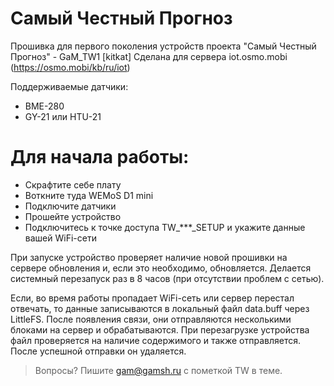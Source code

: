 # Самый Честный Прогноз

Прошивка для первого поколения устройств проекта "Самый Честный Прогноз" - GaM_TW1 [kitkat]
Сделана для сервера iot.osmo.mobi (https://osmo.mobi/kb/ru/iot)

Поддерживаемые датчики: 
  - BME-280
  - GY-21 или HTU-21

# Для начала работы:

  - Скрафтите себе плату
  - Воткните туда WEMoS D1 mini
  - Подключите датчики 
  - Прошейте устройство
  - Подключитесь к точке доступа TW_***_SETUP и укажите данные вашей WiFi-сети


При запуске устройство проверяет наличие новой прошивки на сервере обновления и, если это необходимо, обновляется. Делается системный перезапуск раз в 8 часов (при отсутствии проблем с сетью).

Если, во время работы пропадает WiFi-сеть или сервер перестал отвечать, то данные записываются в локальный файл data.buff через LittleFS. После появления связи, они отправляются несколькими блоками на сервер и обрабатываются. При перезагрузке устройства файл проверяется на наличие содержимого и также отправляется. После успешной отправки он удаляется.

> Вопросы? Пишите gam@gamsh.ru с пометкой TW в теме.
